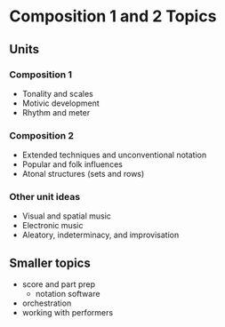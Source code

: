 # Composition 1 and 2 Topics

## Units

### Composition 1

- Tonality and scales
- Motivic development
- Rhythm and meter

### Composition 2

- Extended techniques and unconventional notation
- Popular and folk influences
- Atonal structures (sets and rows)

### Other unit ideas

- Visual and spatial music
- Electronic music
- Aleatory, indeterminacy, and improvisation

## Smaller topics

- score and part prep
	- notation software
- orchestration
- working with performers
